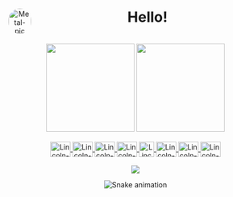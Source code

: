 <div align="center">
  <a href="https://github.com/lincolnfigueredo" target="_blank"><img align="left" alt="Metal-pic" height="50" width="45" style="border-radius:50px;" src="https://pa1.narvii.com/6724/9e879eead027a4c3467d5eb50fa1ece709d6de58_hq.gif" target="_blank"></a>
  <h1>Hello!</h1>
</div>

<br>

<div align="center">
  <img height="175em" src="https://github-readme-stats.vercel.app/api?username=lincolnfigueredo&show_icons=true&theme=radical&include_all_commits=true&count_private=true"/>
  <img height="175em" src="https://github-readme-stats.vercel.app/api/top-langs/?username=lincolnfigueredo&layout=compact&langs_count=7&theme=radical"/>
</div>

<br>

<div align="center">
  <a href="https://github.com/lincolnfigueredo" target="_blank">
    <img align="center" alt="Lincoln-C" height="30" width="40" src="https://raw.githubusercontent.com/jmnote/z-icons/master/svg/c.svg">
    <img align="center" alt="Lincoln-CPP" height="30" width="40" src="https://raw.githubusercontent.com/jmnote/z-icons/master/svg/cpp.svg">
    <img align="center" alt="Lincoln-Java" height="30" width="40" src="https://raw.githubusercontent.com/jmnote/z-icons/master/svg/java.svg">
    <img align="center" alt="Lincoln-JavaScript" height="30" width="40" src="https://raw.githubusercontent.com/jmnote/z-icons/master/svg/javascript.svg">
    <img align="center" alt="Lincoln-Python" height="30" width="30" src="https://raw.githubusercontent.com/jmnote/z-icons/master/svg/python.svg">
    <img align="center" alt="Lincoln-Bash" height="30" width="40" src="https://raw.githubusercontent.com/jmnote/z-icons/master/svg/bash.svg">
    <img align="center" alt="Lincoln-Git" height="30" width="40" src="https://raw.githubusercontent.com/jmnote/z-icons/master/svg/git.svg">
    <img align="center" alt="Lincoln-GitHub" height="30" width="40" src="https://raw.githubusercontent.com/jmnote/z-icons/master/svg/github.svg">
  </a>
</div>

<br>

<div align="center">
  <a href="https://www.linkedin.com/in/lincolnfigueredo1" target="_blank"><img src="https://img.shields.io/badge/-LinkedIn-%230077B5?style=for-the-badge&logo=linkedin&logoColor=white" target="_blank"></a>

<br>

  ![Snake animation](https://github.com/lincolnfigueredo/lincolnfigueredo/blob/output/github-contribution-grid-snake.svg)
</div>

